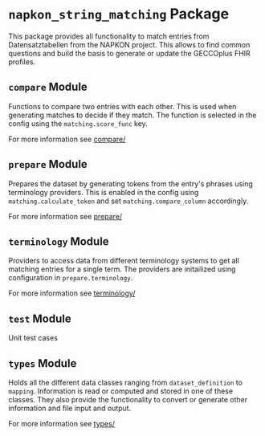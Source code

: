 # `napkon_string_matching` Package

This package provides all functionality to match entries from Datensatztabellen from the NAPKON project. This allows to find common questions and build the basis to generate or update the GECCOplus FHIR profiles.

## `compare` Module

Functions to compare two entries with each other. This is used when generating matches to decide if they match. The function is selected in the config using the `matching.score_func` key.

For more information see [compare/](compare)

## `prepare` Module

Prepares the dataset by generating tokens from the entry's phrases using terminology providers. This is enabled in the config using `matching.calculate_token` and set `matching.compare_column` accordingly.

For more information see [prepare/](prepare)

## `terminology` Module

Providers to access data from different terminology systems to get all matching entries for a single term. The providers are initailized using configuration in `prepare.terminology`.

For more information see [terminology/](terminology)

## `test` Module

Unit test cases

## `types` Module

Holds all the different data classes ranging from `dataset_definition` to `mapping`. Information is read or computed and stored in one of these classes. They also provide the functionality to convert or generate other information and file input and output.

For more information see [types/](types)
